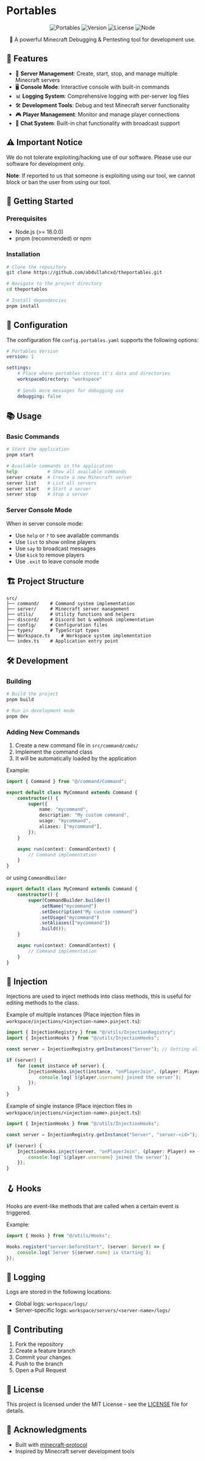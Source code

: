 # Portables

<div align="center">

![Portables](https://img.shields.io/badge/Minecraft-Development%20Tool-brightgreen)
![Version](https://img.shields.io/badge/version-1.0.0-blue)
![License](https://img.shields.io/badge/license-MIT-green)
![Node](https://img.shields.io/badge/node-%3E%3D16.0.0-blue)

🚀 A powerful Minecraft Debugging & Pentesting tool for development use.

</div>

## 🎯 Features

- 🔧 **Server Management**: Create, start, stop, and manage multiple Minecraft servers
- 🖥️ **Console Mode**: Interactive console with built-in commands
- 📊 **Logging System**: Comprehensive logging with per-server log files
- 🛠️ **Development Tools**: Debug and test Minecraft server functionality
- 🎮 **Player Management**: Monitor and manage player connections
- 💬 **Chat System**: Built-in chat functionality with broadcast support

## ⚠️ Important Notice

We do not tolerate exploiting/hacking use of our software.
Please use our software for development only.

**Note**: If reported to us that someone is exploiting using our tool,
we cannot block or ban the user from using our tool.

## 🚀 Getting Started

### Prerequisites

- Node.js (>= 16.0.0)
- pnpm (recommended) or npm

### Installation

```bash
# Clone the repository
git clone https://github.com/abdullahcxd/theportables.git

# Navigate to the project directory
cd theportables

# Install dependencies
pnpm install
```

## 🔧 Configuration

The configuration file `config.portables.yaml` supports the following options:

```yaml
# Portables Version
version: 1

settings:
    # Place where portables stores it's data and directories
    workspaceDirectory: "workspace"
    
    # Sends more messages for debugging use
    debugging: false
```

## 📚 Usage

### Basic Commands

```bash
# Start the application
pnpm start

# Available commands in the application
help           # Show all available commands
server create  # Create a new Minecraft server
server list    # List all servers
server start   # Start a server
server stop    # Stop a server
```

### Server Console Mode

When in server console mode:
- Use `help` or `?` to see available commands
- Use `list` to show online players
- Use `say` to broadcast messages
- Use `kick` to remove players
- Use `.exit` to leave console mode

## 🏗️ Project Structure

```
src/
├── command/    # Command system implementation
├── server/     # Minecraft server management
├── utils/      # Utility functions and helpers
├── discord/    # Discord bot & webhook implementation
├── config/     # Configuration files
├── types/      # TypeScript types
├── Workspace.ts    # Workspace system implementation
└── index.ts    # Application entry point
```

## 🛠️ Development

### Building

```bash
# Build the project
pnpm build

# Run in development mode
pnpm dev
```

### Adding New Commands

1. Create a new command file in `src/command/cmds/`
2. Implement the command class
3. It will be automatically loaded by the application

Example:
```typescript
import { Command } from "@/command/Command";

export default class MyCommand extends Command {
    constructor() {
        super({
            name: "mycommand",
            description: "My custom command",
            usage: "mycommand",
            aliases: ["mycommand"],
        });
    }

    async run(context: CommandContext) {
        // Command implementation
    }
}
```

or using `CommandBuilder`

```typescript
export default class MyCommand extends Command {
    constructor() {
        super(CommandBuilder.builder()
            .setName("mycommand")
            .setDescription("My custom command")
            .setUsage("mycommand")
            .setAliases(["mycommand"])
            .build());
    }

    async run(context: CommandContext) {
        // Command implementation
    }
}
```

## 💉 Injection

Injections are used to inject methods into class methods,
this is useful for editing methods to the class.

Example of multiple instances (Place injection files in `workspace/injections/<injection-name>.pinject.ts`):
```typescript
import { InjectionRegistry } from "@/utils/InjectionRegistry";
import { InjectionHooks } from "@/utils/InjectionHooks";

const server = InjectionRegistry.getInstances("Server"); // Getting all server instances, can be done with single instance

if (server) {
    for (const instance of server) {
        InjectionHooks.inject(instance, "onPlayerJoin", (player: Player) => {
            console.log(`${player.username} joined the server`);
        });
    }
}
```

Example of single instance (Place injection files in `workspace/injections/<injection-name>.pinject.ts`):
```typescript
import { InjectionHooks } from "@/utils/InjectionHooks";

const server = InjectionRegistry.getInstance("Server", "server-<id>"); // Getting a singular server instance

if (server) {
    InjectionHooks.inject(server, "onPlayerJoin", (player: Player) => {
        console.log(`${player.username} joined the server`);
    });
}
```

## 🪝 Hooks

Hooks are event-like methods that are called when a certain event is triggered.

Example:
```typescript
import { Hooks } from "@/utils/Hooks";

Hooks.register("server:beforeStart", (server: Server) => {
    console.log(`Server ${server.name} is starting`);
});
```

## 📝 Logging

Logs are stored in the following locations:
- Global logs: `workspace/logs/`
- Server-specific logs: `workspace/servers/<server-name>/logs/`

## 🤝 Contributing

1. Fork the repository
2. Create a feature branch
3. Commit your changes
4. Push to the branch
5. Open a Pull Request

## 📄 License

This project is licensed under the MIT License - see the [LICENSE](LICENSE) file for details.

## 🙏 Acknowledgments

- Built with [minecraft-protocol](https://github.com/PrismarineJS/node-minecraft-protocol)
- Inspired by Minecraft server development tools 